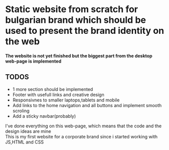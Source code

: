 <h1> Static website from scratch for bulgarian brand which should be used to present the brand identity on the web</h1>


<h4> The website is not yet finished but the biggest part from the desktop web-page is implemented </h4>

<h2>TODOS</h2>

<ul>
<li>1 more section should be implemented</li>
<li>Footer with usefull links and creative design</li>
<li>Responsivnes to smaller laptops,tablets and mobile</li>
<li>Add links to the home navigation and all buttons and implement smooth scroling</li>
<li>Add a sticky navbar(probably)</li>
</ul>


I've done everything on this web-page, which means that the code and the design ideas are mine <br>
This is my first website for a corporate brand since i started working with JS,HTML and CSS
